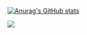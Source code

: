 [![Anurag's GitHub stats](https://github-readme-stats.vercel.app/api?username=Natuneko)](https://github.com/anuraghazra/github-readme-stats)

![](https://github-profile-summary-cards.vercel.app/api/cards/profile-details?username=Natuneko&theme=vue&layout=compact)

<!--
**Natuneko/Natuneko** is a ✨ _special_ ✨ repository because its `README.md` (this file) appears on your GitHub profile.

Here are some ideas to get you started:

- 🔭 I’m currently working on ...
- 🌱 I’m currently learning ...
- 👯 I’m looking to collaborate on ...
- 🤔 I’m looking for help with ...
- 💬 Ask me about ...
- 📫 How to reach me: ...
- 😄 Pronouns: ...
- ⚡ Fun fact: ...
-->
